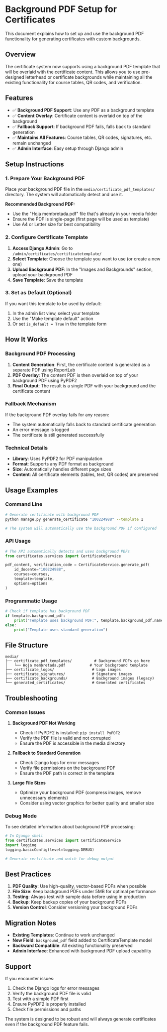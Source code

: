 # Background PDF Setup for Certificates

This document explains how to set up and use the background PDF functionality for generating certificates with custom backgrounds.

## Overview

The certificate system now supports using a background PDF template that will be overlaid with the certificate content. This allows you to use pre-designed letterhead or certificate backgrounds while maintaining all the existing functionality for course tables, QR codes, and verification.

## Features

- ✅ **Background PDF Support**: Use any PDF as a background template
- ✅ **Content Overlay**: Certificate content is overlaid on top of the background
- ✅ **Fallback Support**: If background PDF fails, falls back to standard generation
- ✅ **Maintains All Features**: Course tables, QR codes, signatures, etc. remain unchanged
- ✅ **Admin Interface**: Easy setup through Django admin

## Setup Instructions

### 1. Prepare Your Background PDF

Place your background PDF file in the `media/certificate_pdf_templates/` directory. The system will automatically detect and use it.

**Recommended Background PDF:**
- Use the "Hoja membretada.pdf" file that's already in your media folder
- Ensure the PDF is single-page (first page will be used as template)
- Use A4 or Letter size for best compatibility

### 2. Configure Certificate Template

1. **Access Django Admin**: Go to `/admin/certificates/certificatetemplate/`
2. **Select Template**: Choose the template you want to use (or create a new one)
3. **Upload Background PDF**: In the "Images and Backgrounds" section, upload your background PDF
4. **Save Template**: Save the template

### 3. Set as Default (Optional)

If you want this template to be used by default:
1. In the admin list view, select your template
2. Use the "Make template default" action
3. Or set `is_default = True` in the template form

## How It Works

### Background PDF Processing

1. **Content Generation**: First, the certificate content is generated as a separate PDF using ReportLab
2. **PDF Overlay**: The content PDF is then overlaid on top of your background PDF using PyPDF2
3. **Final Output**: The result is a single PDF with your background and the certificate content

### Fallback Mechanism

If the background PDF overlay fails for any reason:
- The system automatically falls back to standard certificate generation
- An error message is logged
- The certificate is still generated successfully

### Technical Details

- **Library**: Uses PyPDF2 for PDF manipulation
- **Format**: Supports any PDF format as background
- **Size**: Automatically handles different page sizes
- **Content**: All certificate elements (tables, text, QR codes) are preserved

## Usage Examples

### Command Line

```bash
# Generate certificate with background PDF
python manage.py generate_certificate "100224988" --template 1

# The system will automatically use the background PDF if configured
```

### API Usage

```python
# The API automatically detects and uses background PDFs
from certificates.services import CertificateService

pdf_content, verification_code = CertificateService.generate_pdf(
    id_docente="100224988",
    courses=courses,
    template=template,
    options=options
)
```

### Programmatic Usage

```python
# Check if template has background PDF
if template.background_pdf:
    print("Template uses background PDF:", template.background_pdf.name)
else:
    print("Template uses standard generation")
```

## File Structure

```
media/
├── certificate_pdf_templates/          # Background PDFs go here
│   └── Hoja membretada.pdf           # Your background template
├── certificate_logos/                 # Logo images
├── certificate_signatures/            # Signature images
├── certificate_backgrounds/           # Background images (legacy)
└── generated_certificates/            # Generated certificates
```

## Troubleshooting

### Common Issues

1. **Background PDF Not Working**
   - Check if PyPDF2 is installed: `pip install PyPDF2`
   - Verify the PDF file is valid and not corrupted
   - Ensure the PDF is accessible in the media directory

2. **Fallback to Standard Generation**
   - Check Django logs for error messages
   - Verify file permissions on the background PDF
   - Ensure the PDF path is correct in the template

3. **Large File Sizes**
   - Optimize your background PDF (compress images, remove unnecessary elements)
   - Consider using vector graphics for better quality and smaller size

### Debug Mode

To see detailed information about background PDF processing:

```python
# In Django shell
from certificates.services import CertificateService
import logging
logging.basicConfig(level=logging.DEBUG)

# Generate certificate and watch for debug output
```

## Best Practices

1. **PDF Quality**: Use high-quality, vector-based PDFs when possible
2. **File Size**: Keep background PDFs under 5MB for optimal performance
3. **Testing**: Always test with sample data before using in production
4. **Backup**: Keep backup copies of your background PDFs
5. **Version Control**: Consider versioning your background PDFs

## Migration Notes

- **Existing Templates**: Continue to work unchanged
- **New Field**: `background_pdf` field added to CertificateTemplate model
- **Backward Compatible**: All existing functionality preserved
- **Admin Interface**: Enhanced with background PDF upload capability

## Support

If you encounter issues:

1. Check the Django logs for error messages
2. Verify the background PDF file is valid
3. Test with a simple PDF first
4. Ensure PyPDF2 is properly installed
5. Check file permissions and paths

The system is designed to be robust and will always generate certificates even if the background PDF feature fails.

